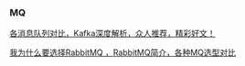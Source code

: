 ### MQ

[各消息队列对比，Kafka深度解析，众人推荐，精彩好文！](https://blog.csdn.net/allthesametome/article/details/47362451)

[我为什么要选择RabbitMQ ，RabbitMQ简介，各种MQ选型对比](https://www.sojson.com/blog/48.html)